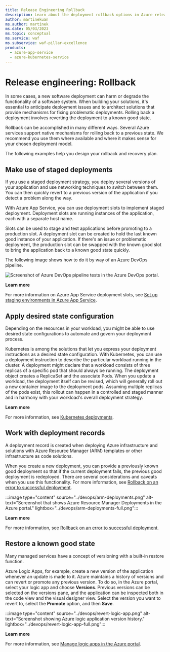 ```yaml
---
title: Release Engineering Rollback
description: Learn about the deployment rollback options in Azure release engineering by using Azure App Service, Azure Kubernetes Service (AKS), or Azure Resource Manager.
author: martinekuan
ms.author: martinek
ms.date: 05/03/2023
ms.topic: conceptual
ms.service: waf
ms.subservice: waf-pillar-excellence
products:
  - azure-app-service
  - azure-kubernetes-service
---
```


# Release engineering: Rollback

In some cases, a new software deployment can harm or degrade the functionality of a software system. When building your solutions, it's essential to anticipate deployment issues and to architect solutions that provide mechanisms for fixing problematic deployments. Rolling back a deployment involves reverting the deployment to a known good state.

Rollback can be accomplished in many different ways. Several Azure services support native mechanisms for rolling back to a previous state. We recommend you use them where available and where it makes sense for your chosen deployment model.

The following examples help you design your rollback and recovery plan.

## Make use of staged deployments

If you use a staged deployment strategy, you deploy several versions of your application and use networking techniques to switch between them. You can then quickly revert to a previous version of the application if you detect a problem along the way.

With Azure App Service, you can use deployment slots to implement staged deployment. Deployment slots are running instances of the application, each with a separate host name.

Slots can be used to stage and test applications before promoting to a production slot. A deployment slot can be created to hold the last known good instance of your application. If there's an issue or problematic deployment, the production slot can be swapped with the known good slot to bring the application back to a known good state quickly.

The following image shows how to do it by way of an Azure DevOps pipeline.

![Screenshot of Azure DevOps pipeline tests in the Azure DevOps portal.](../devops/app-service-slots.png)

**Learn more**

For more information on Azure App Service deployment slots, see [Set up staging environments in Azure App Service](/azure/app-service/deploy-staging-slots).

## Apply desired state configuration

Depending on the resources in your workload, you might be able to use desired state configurations to automate and govern your deployment process.

Kubernetes is among the solutions that let you express your deployment instructions as a desired state configuration. With Kubernetes, you can use a deployment instruction to describe the particular workload running in the cluster. A deployment might declare that a workload consists of three replicas of a specific pod that should always be running. The deployment object creates a ReplicaSet and the associate Pods. When you update a workload, the deployment itself can be revised, which will generally roll out a new container image to the deployment pods.
Assuming multiple replicas of the pods exist, this rollout can happen in a controlled and staged manner and in harmony with your workload's overall deployment strategy.

**Learn more**

For more information, see [Kubernetes deployments](https://kubernetes.io/docs/concepts/workloads/controllers/deployment/).

## Work with deployment records

A deployment record is created when deploying Azure infrastructure and solutions with Azure Resource Manager (ARM) templates or other infrastructure as code solutions.

When you create a new deployment, you can provide a previously known good deployment so that if the current deployment fails, the previous good deployment is redeployed. There are several considerations and caveats when you use this functionality. For more information, see [Rollback on an error to successful deployment](/azure/azure-resource-manager/templates/rollback-on-error).

:::image type="content" source="../devops/arm-deployments.png" alt-text="Screenshot that shows Azure Resource Manager Deployments in the Azure portal." lightbox="../devops/arm-deployments-full.png":::

**Learn more**

For more information, see [Rollback on an error to successful deployment](/azure/azure-resource-manager/templates/rollback-on-error).

## Restore a known good state

Many managed services have a concept of versioning with a built-in restore function.

Azure Logic Apps, for example, create a new version of the application whenever an update is made to it. Azure maintains a history of versions and can revert or promote any previous version. To do so, in the Azure portal, select your logic app and choose **Versions**. Previous versions can be selected on the versions pane, and the application can be inspected both in the code view and the visual designer view. Select the version you want to revert to, select the **Promote** option, and then **Save**.

:::image type="content" source="../devops/revert-logic-app.png" alt-text="Screenshot showing Azure logic application version history." lightbox="../devops/revert-logic-app-full.png":::

**Learn more**

For more information, see [Manage logic apps in the Azure portal](/azure/logic-apps/manage-logic-apps-with-azure-portal).
